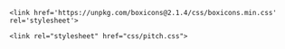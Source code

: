 <!DOCTYPE html>
<html lang="pt-br">
<head>
    <meta charset="UTF-8">
    <meta name="viewport" content="width=device-width, initial-scale=1.0">
    <title>Picth </title>

    <link href='https://unpkg.com/boxicons@2.1.4/css/boxicons.min.css' rel='stylesheet'>

    <link rel="stylesheet" href="css/pitch.css">
</head> 

<body>
       <style>
        {
            margin:0;
            padding: 0;
            box-sizing: border-box;
            text-decoration: none;
            border: none;
            outline: none;
            scroll-behavior: smooth;
            font-family: 'Poppins', sans-serif;
        }

        :root{
            --bg-color: #561692;
            --second-bg-color: #323946;
            --text-color: #fff;
            --main-color: rgb(0, 221, 255);
        }

        html{
            font-size: 62.5%;
            overflow-x: hidden;
        }

        body{
            background: var(--bg-color);
            color: var(--text-color);
        }

        section{
            min-height: 100vh;
            padding: 10rem 9% 2rem;
        }

        .header{
            position: fixed;
            top:0;
            left: 0;
            width: 100%;
            padding: 2rem 9%;
            background: var(--bg-color);
            display: flex;
            justify-content: space-between;
            align-items: center;
            z-index: 100;
        }

        .header.sticky{
            border-bottom: .1rem solid rgba(0,0,0,.2);
        }

        .logo{
            font-size: 2.5rem;
            color: var(--text-color);
            font-weight: 600;
            cursor: default;

        }

        .navbar a{
            font-size: 1.7rem;
            color: var(--text-color);
            margin-left: 4rem;
        }

        .navbar a:hover,
        .navbar a.active{
            color: var(--main-color);
        }

        #menu-icon
        {
            font-size: 3.6rem;
            color: var(--text-color);
            display: none;

        }

    
        .pagina{
            display: flex;
            justify-content: center;
            align-items: center;
            

        }

        .pagina-content h3 {
            font-size: 3.2rem;
            font-weight: 700;
        }

        .pagina-content h3:nth-of-type(2){
            margin-bottom: 2rem;
        }

        span{
            color: var(--main-color);
        }

        .pagina-content h1{
            font-size: 5.3rem;
            font-weight: 700;
            line-height: 1.3;
        }

        .pagina-content p{
            font-size: 1.6rem;
            text-align: justify;
        }

        .social-media a {
            display: inline-flex;
            justify-content: center;
            align-items: center;
            width: 4rem;
            height: 4rem;
            background: transparent;
            border: .2rem solid var(--main-color);
            border-radius: 50%;
            font-size: 2rem;
            color: var(--main-color);
            margin: 3rem 1.5rem 3rem 0;
            transition: .5s ease;
            
        }

        .social-media a:hover{
            background: var(--main-color);
            color: var(--second-bg-color);
            box-shadow: 0 0 1rem var(--main-color);
        }

        .btn{
            display: inline-block;
            padding: 1rem 2.8rem;
            background: var(--main-color);
            border-radius: 4rem;
            box-shadow: 0 0 1rem var(--main-color);
            font-size: 1.6rem;
            color: var(--second-bg-color);
            letter-spacing: .1rem;
            font-weight: 600;
            transition: .5s ease;
        }

        .btn:hover{
            box-shadow: none;
        }

        .pitch {
            display: flex;
            justify-content: center;
            align-items: center;
            gap: 2rem;
            background: var(--second-bg-color);
        }

        .heading{
            text-align: center;
            font-size: 4.5rem;
        }

        .pitch-content h2{
            text-align: left;
            line-height: 1.2;
        }

        .pitch-content h3{
            font-size: 2.6rem;
        }

        .pitch-content p{
            font-size: 1.6rem;
            margin: 2rem 0 3rem;
            text-align: justify;
        }

        .texto{
            text-align: center;
            font-size: 4.5rem;
        }
        

        .projeto-content h2{
            text-align: left;
            line-height: 1.2;
        }

        .projeto-content h3{
            font-size: 2.6rem;
        }

        .projeto-content p{
            font-size: 1.6rem;
            margin: 2rem 0 3rem;
            text-align: justify;
        }

        .contato{
            gap: 2rem;
            background: var(--second-bg-color);
        }

        div.contact{
            display: flex;
            justify-content: center; /* Centraliza horizontalmente */
            align-items: center; /* Centraliza verticalmente */
            height: 50vh; 
            padding: 15% 15%;

        }
        .contact a{
            display: inline-flex;
            justify-content: center;
            align-items: center;
            width: 4rem;
            height: 4rem;
            background: transparent;
            border: .2rem solid var(--main-color);
            border-radius: 50%;
            font-size: 2rem;
            color: var(--main-color);
            margin: 10rem 1.5rem 10rem 0;
            transition: .5s ease;
            
        }

        .contact a:hover{
            background: var(--main-color);
            color: var(--second-bg-color);
            box-shadow: 0 0 1rem var(--main-color);

        }
        
        .footer{
            display:flex;
            justify-content: space-between;
            align-items:center;
            flex-wrap: wrap;
            padding: 2rem 9%;
            background: var(--bg-color);
        }

        .footer-text{
            font-size: 1.6rem;
        }

        .footer-iconTop a{
            display: inline-flex;
            justify-content: center;
            align-items: center;
            padding: .8rem;
            background: var(--main-color);
            border-radius: .8rem;
            transition: .5s ease;
        }

        .footer-iconTop a:hover{
            box-shadow: 0 0 1rem var(--main-color);


        }

        .footer-iconTop a i{
            font-size: 2.4rem;
            color: var(--bg-color);
        }

        p{
            line-height: 1.5;
        }

        @media (max-width: 1200px){
            html {
                font-size: 55%;
            }
        }

        @media (max-width: 991px){
            .header {
                padding: 2rem 3%;
            }

            section{
                padding:10rem 3% 2rem;
            }

            .footer {
                padding: 2rem 3%;
            }
        }

        @media (max-width: 768px){
            #menu-icon {
                display: block;
            }

            .navbar {
                position: absolute;
                top: 100%;
                left: 0;
                width: 100%;
                padding: 1rem 3%;
                background: var(--bg-color);
                border-top: .1rem solid rgba(0,0,0,.2);
                box-shadow: 0 .5rem rgba(0,0,0,.2);
                display: none;
            }

            .navbar.active{
                display: block;
            } 

            .navbar a {
                display: block;
                font-size: 2rem;
                margin: 3rem 0;
            }

            .pagina{
                flex-direction: column;
            }

            .pagina-content h3{
                font-size: 2.6rem;
            }

            .pagina-content h1{
                font-size:  5rem;
            }

            .pitch{
                flex-direction: column-reverse;
            }

            .pitch-content h3{
                font-size: 2.6rem;
            }

            .pitch-content h1{
                font-size:  5rem;
            }

        }

            @media (max-width:450px){
                html {
                    font-size: 50%;

                }

            .footer {
                flex-direction: column-reverse;
            }    

            .footer p{
                text-align: center;
                margin-top: 2rem;
            }
               
            }
        
        

    </style>
    
    <header class = "header">
        <a href="#" class="logo">Portfólio</a> 
        
        <i class='bx bx-menu' id="menu-icon"></i>
        
        <nav class="navbar">
            <a href="#pitch">Pitch</a>
            <a href="#projeto">Meu Projeto</a>
            <a href="#contato">Contato</a>
        </nav>
        </header>

        <section class="pagina" id="pagina">
            <div class="pagina-content">
                <h3>Olá, quem eu sou?</h3>
                <h1>Meu nome é Fernanda Mattos Vieira</h1>
                <h3>E atualmente estou dedicada aos estudos em <span>programação</span></h3>
                <p> Essa jornada de aprendizado constante me leva a desvendar os desafios do código e transformá-los em soluções inovadoras.
                    Estou sempre entusiasmada em aprimorar minhas habilidades e abraçar novos projetos empolgantes no campo da programação</p>
                <div class="social-media">    
                    <a href="https://www.linkedin.com/in/fernanda-mattos-vieira-surda-622200153/" class="linkedin"><i class='bx bxl-linkedin'></i></a>
                </div>
            </div>
        </section>

        <section class="pitch" id="pitch">
            <div class="pitch-content">
                <h2 class="heading">PITCH</h2>
                <h3>Experiência na Pitch: Minha Língua na Apresentação de <span> 1 minuto </span></h3>
                <p>É com grande prazer que estou aqui para compartilhar minha emocionante experiência no Hackathon, onde utilizei a Língua de Sinais Brasileira (Libras) em uma apresentação de apenas um minuto. Esta oportunidade é valiosa não apenas para refletir sobre minha jornada pessoal, mas também para explorar questões essenciais relacionadas à acessibilidade e à inclusão na comunidade surda.
                    Hoje, meu objetivo é levá-los a uma jornada por meio da minha experiência na apresentação de um minuto, que se tornou uma parte fundamental da minha trajetória. Como pessoa surda, enfrentei desafios únicos que me incentivaram a desenvolver maneiras criativas e eficazes de me comunicar de forma clara e impactante em um curto espaço de tempo.
                    Essa habilidade não apenas moldou minha carreira, mas também me ensinou valiosas lições sobre comunicação, resiliência e inclusão. Foi uma jornada repleta de desafios, aprendizado e superação.</p>
                <a href="https://www.linkedin.com/feed/update/urn:li:activity:7077268990040915968/" class="btn">Mais detalhes</a>
            </div>
        </section>

        <section class="projeto" id="projeto">
            <div class="projeto-content">
                <h2 class="heading"><span>MEU PROJETO</span></h2>
                <h3>LANCHONETE CHECK-IN DO RANGO</h3>
                <p>No dia em que participei do hackathon, tivemos a oportunidade de apresentar nossa proposta e ideia para tornar a experiência dos alunos do Senai/São José mais eficiente na lanchonete. Nossa equipe ficou honrada em ser reconhecida como os primeiros colocados, destacando a qualidade e a viabilidade do projeto 'Lanchonete Check-in do Rango'.
                Desenvolver um aplicativo que permite aos alunos do Senai/São José, selecionar produtos, efetuar pagamentos online, e receber confirmação dos pedidos. Antes de retirar os produtos, os alunos precisam fazer autenticação biométrica para garantir a segurança. Essa solução visa reduzir filas e tornar o processo de compra mais eficiente e seguro na lanchonete. 
                Acreditamos que essa solução não só pode melhorar o atendimento na lanchonete, mas também servir de exemplo para outras instituições.</p>
                <a href="https://www.canva.com/design/DAFmFX2tLT8/ZBv_nGWHbGlT89J503xhzQ/view" class="btn">Ver projeto</a>
            </div>
        </section>

        <section class="contato" id="contato">
            <h2 class="heading"><span>ENTRE EM CONTATO CONOSCO</span></h2>
            <div class="contact">
                <a href="mailto:fernandamattosvieira@gmail.com"><i class='bx bxl-gmail'></i></a>
                <a href="https://wa.me/48996312183"><i class='bx bxl-whatsapp'></i></a>
            </div>
        </section>

        <footer class="footer">
            <div class="footer-text">
                <p>DESENVOLVIDA POR FERNANDA MATTOS VIEIRA | 2023 </p>
            </div>

            <div class="footer-iconTop">
                <a href="#pagina"><i class="bx bx-up-arrow-alt"></i></a>
            </div>
        </footer>

        <script src="https://unpkg.com/scrollreveal"></script>
        <script src="script.js"></script>
</body>
</html>
